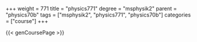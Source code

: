 +++
weight = 771
title = "physics771"
degree = "msphysik2"
parent = "physics70b"
tags = ["msphysik2", "physics771", "physics70b"]
categories = ["course"]
+++

{{< genCoursePage >}}
